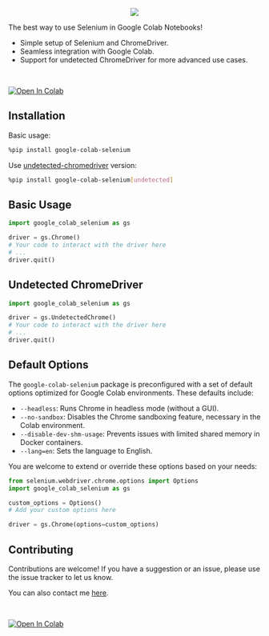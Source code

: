 <p align="center">
    <img src="logo.png">
</p>

The best way to use Selenium in Google Colab Notebooks!

- Simple setup of Selenium and ChromeDriver.
- Seamless integration with Google Colab.
- Support for undetected ChromeDriver for more advanced use cases.
<br>

[![Open In Colab](https://colab.research.google.com/assets/colab-badge.svg)](https://colab.research.google.com/drive/1MUFonUP4nlgtYoPIglnr0HsUsqljz64A?usp=sharing)

## Installation  

Basic usage:
```bash
%pip install google-colab-selenium
```

Use [undetected-chromedriver](https://github.com/ultrafunkamsterdam/undetected-chromedriver) version:
```bash
%pip install google-colab-selenium[undetected]
```


## Basic Usage
```python
import google_colab_selenium as gs

driver = gs.Chrome()
# Your code to interact with the driver here
# ...
driver.quit()
```

## Undetected ChromeDriver

```python
import google_colab_selenium as gs

driver = gs.UndetectedChrome()
# Your code to interact with the driver here
# ...
driver.quit()
```

## Default Options

The `google-colab-selenium` package is preconfigured with a set of default options optimized for Google Colab environments. These defaults include:

- `--headless`: Runs Chrome in headless mode (without a GUI).
- `--no-sandbox`: Disables the Chrome sandboxing feature, necessary in the Colab environment.
- `--disable-dev-shm-usage`: Prevents issues with limited shared memory in Docker containers.
- `--lang=en`: Sets the language to English.

You are welcome to extend or override these options based on your needs:

```python
from selenium.webdriver.chrome.options import Options
import google_colab_selenium as gs

custom_options = Options()
# Add your custom options here

driver = gs.Chrome(options=custom_options)
```


## Contributing
Contributions are welcome! If you have a suggestion or an issue, please use the issue tracker to let us know.

You can also contact me [here](https://jacobpadilla.com/contact).

<br>

[![Open In Colab](https://colab.research.google.com/assets/colab-badge.svg)](https://colab.research.google.com/drive/1MUFonUP4nlgtYoPIglnr0HsUsqljz64A?usp=sharing)
